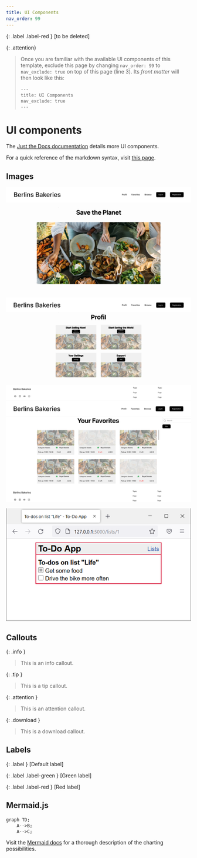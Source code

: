```yaml
---
title: UI Components
nav_order: 99
---
```


{: .label .label-red }
[to be deleted]

{: .attention}
> Once you are familiar with the available UI components of this template, exclude this page by changing `nav_order: 99` to `nav_exclude: true` on top of this page (line 3). Its *front matter* will then look like this:
> ```
> ---
> title: UI Components
> nav_exclude: true
> ---
> ```

# UI components

The [Just the Docs documentation](https://just-the-docs.github.io/just-the-docs/docs/ui-components) details more UI components.

For a quick reference of the markdown syntax, visit [this page](https://github.com/just-the-docs/just-the-docs/blob/main/docs/index-test.md?plain=1).

## Images


![get_list_todos_sample](assets/images/1.png)

![get_list_todos_sample](assets/images/2.png)
![get_list_todos_sample](assets/images/3.png)

![get_list_todos_sample](assets/images/fswd-intro_02.png)

## Callouts

{: .info }
> This is an info callout.

{: .tip }
> This is a tip callout.

{: .attention }
> This is an attention callout.

{: .download }
> This is a download callout.

## Labels

{: .label }
[Default label]

{: .label .label-green }
[Green label]

{: .label .label-red }
[Red label]

## Mermaid.js

```mermaid
graph TD;
    A-->B;
    A-->C;
```

Visit the [Mermaid docs](https://mermaid.js.org/intro/) for a thorough description of the charting possibilities.
